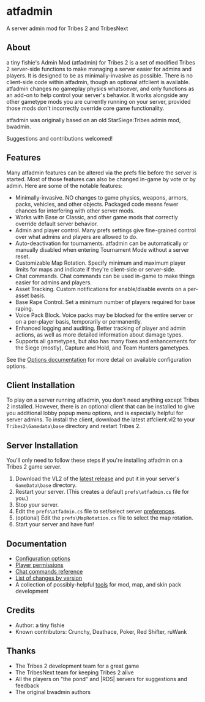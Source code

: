 # atfadmin

A server admin mod for Tribes 2 and TribesNext

## About

a tiny fishie\'s Admin Mod (atfadmin) for Tribes 2 is a set of modified Tribes 2 server-side functions to make managing a server easier for admins and players. It is designed to be as minimally-invasive as possible. There is no client-side code within atfadmin, though an optional atfclient is available. atfadmin changes no gameplay physics whatsoever, and only functions as an add-on to help control your server's behavior. It works alongside any other gametype mods you are currently running on your server, provided those mods don't incorrectly override core game functionality.

atfadmin was originally based on an old StarSiege:Tribes admin mod, bwadmin.

Suggestions and contributions welcomed!

## Features

Many atfadmin features can be altered via the prefs file before the server is started. Most of those features can also be changed in-game by vote or by admin. Here are some of the notable features:

- Minimally-invasive. NO changes to game physics, weapons, armors, packs, vehicles, and other objects. Packaged code means fewer chances for interfering with other server mods.
- Works with Base or Classic, and other game mods that correctly override default server behavior.
- Admin and player control. Many prefs settings give fine-grained control over what admins and players are allowed to do.
- Auto-deactivation for tournaments. atfadmin can be automatically or manually disabled when entering Tournament Mode without a server reset.
- Customizable Map Rotation. Specify minimum and maximum player limits for maps and indicate if they're client-side or server-side.
- Chat commands. Chat commands can be used in-game to make things easier for admins and players.
- Asset Tracking. Custom notifications for enable/disable events on a per-asset basis.
- Base Rape Control. Set a minimum number of players required for base raping.
- Voice Pack Block. Voice packs may be blocked for the entire server or on a per-player basis, temporarily or permanently.
- Enhanced logging and auditing. Better tracking of player and admin actions, as well as more detailed information about damage types.
- Supports all gametypes, but also has many fixes and enhancements for the Siege (mostly), Capture and Hold, and Team Hunters gametypes.

See the [Options documentation](docs/options.md) for more detail on available configuration options.

## Client Installation

To play on a server running atfadmin, you don't need anything except Tribes 2 installed. However, there is an optional client that can be installed to give you additional lobby popup menu options, and is especially helpful for server admins. To install the client, download the latest atfclient.vl2 to your `Tribes2\Gamedata\base` directory and restart Tribes 2.

## Server Installation

You'll only need to follow these steps if you're installing atfadmin on a Tribes 2 game server.

1. Download the VL2 of the [latest release](https://github.com/kfox/atfadmin/releases/latest) and put it in your server's `GameData\base` directory.
2. Restart your server. (This creates a default `prefs\atfadmin.cs` file for you.)
3. Stop your server.
4. Edit the `prefs\atfadmin.cs` file to set/select server [preferences](docs/options.md).
5. (optional) Edit the `prefs\MapRotation.cs` file to select the map rotation.
6. Start your server and have fun!

## Documentation

- [Configuration options](docs/options.md)
- [Player permissions](docs/permissions.md)
- [Chat commands reference](docs/chat-commands.md)
- [List of changes by version](docs/changes.txt)
- A collection of possibly-helpful [tools](tools/README.md) for mod, map, and skin pack development

## Credits

- Author: a tiny fishie
- Known contributors: Crunchy, Deathace, Poker, Red Shifter, ruWank

## Thanks

- The Tribes 2 development team for a great game
- The TribesNext team for keeping Tribes 2 alive
- All the players on "the pond" and |RDS| servers for suggestions and feedback
- The original bwadmin authors
